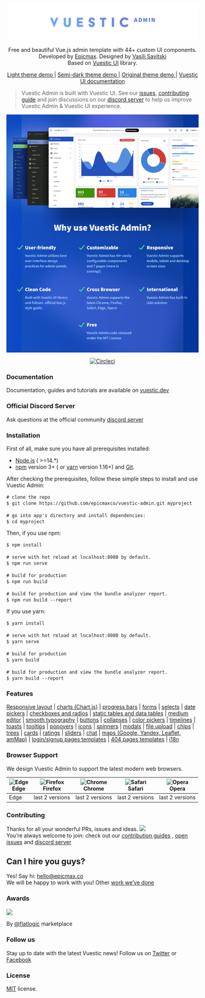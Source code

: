 <p align="center">
  <a href="https://vuestic.dev" target="_blank">
    <img alt="Vuestic UI Logo" width="500" src="./public/img/vuestic-admin-logo.png">
  </a>
</p>

<p align="center">
  Free and beautiful Vue.js admin template with 44+ custom UI components.</br>
  Developed by  <a href="https://epicmax.co">Epicmax</a>.
  Designed by <a href="#">Vasili Savitski</a>
<br>
Based on <a href="https://github.com/epicmaxco/vuestic-ui">Vuestic UI</a> library.
</p>


<p align="center">
  <a href="https://vuestic.epicmax.co/admin/dashboard?theme=light"> Light theme demo </a> | <a href="https://vuestic.epicmax.co/admin/dashboard?theme=semi-dark">Semi-dark theme demo </a> | <a href="https://vuestic.epicmax.co/admin/dashboard?theme=original">Original theme demo </a> | <a href="https://vuestic.dev"> Vuestic UI documentation </a>
</p>

> Vuestic Admin is built with Vuestic UI. See our
<a href="https://github.com/epicmaxco/vuestic-ui/issues">issues</a>,
<a href="https://vuestic.dev/en/contribution/guide">contributing guide</a> and join discussions on our
<a href="https://discord.gg/jTKTjj2weV">discord server</a> to help us improve Vuestic Admin & Vuestic UI experience.

<p align="center">
  <a href="https://vuestic.epicmax.co" target="_blank">
    <img src="./public/img/vuestic-admin-image.jpg" align="center" width="888px"/>
  </a>
</p>

<p align="center">
  <a href="https://circleci.com/gh/epicmaxco/vuestic-admin">
    <img src="https://img.shields.io/circleci/build/github/epicmaxco/vuestic-admin/master" alt="Circleci">
  </a>
</p>

### Documentation

Documentation, guides and tutorials are available
on <a href="https://vuestic.dev">vuestic.dev</a>

### Official Discord Server

Ask questions at the official
community [discord server](https://discord.gg/jTKTjj2weV)

### Installation

First of all, make sure you have all prerequisites installed:

* [Node.js](https://nodejs.org/en/) ( >=14.*)
* [npm](https://www.npmjs.com/get-npm) version 3+ (
  or [yarn](https://yarnpkg.com/lang/en/docs/install) version 1.16+)
  and [Git](https://git-scm.com).

After checking the prerequisites, follow these simple steps to install and use
Vuestic Admin:

```
# clone the repo
$ git clone https://github.com/epicmaxco/vuestic-admin.git myproject

# go into app's directory and install dependencies:
$ cd myproject

```

Then, if you use npm:

```
$ npm install

# serve with hot reload at localhost:8080 by default.
$ npm run serve

# build for production
$ npm run build

# build for production and view the bundle analyzer report.
$ npm run build --report
```

If you use yarn:

```
$ yarn install

# serve with hot reload at localhost:8080 by default.
$ yarn serve

# build for production
$ yarn build

# build for production and view the bundle analyzer report.
$ yarn build --report
```

### Features

[Responsive layout](https://vuestic.epicmax.co/admin/dashboard) |
[charts (Chart.js)](https://vuestic.epicmax.co/admin/statistics/charts) |
[progress bars](https://vuestic.epicmax.co/admin/statistics/progress-bars) |
[forms](https://vuestic.epicmax.co/admin/forms/form-elements) |
[selects](https://vuestic.epicmax.co/admin/forms/form-elements) |
[date pickers](https://vuestic.epicmax.co/admin/forms/form-elements) |
[checkboxes and radios](https://vuestic.epicmax.co/admin/forms/form-elements)
|
[static tables and data tables](https://vuestic.epicmax.co/admin/tables/data)
|
[medium editor](https://vuestic.epicmax.co/admin/forms/medium-editor) |
[smooth typography](https://vuestic.epicmax.co/admin/ui/typography) |
[buttons](https://vuestic.epicmax.co/admin/ui/buttons) |
[collapses](https://vuestic.epicmax.co/admin/ui/collapses) |
[color pickers](https://vuestic.epicmax.co/admin/ui/color-pickers) |
[timelines](https://vuestic.epicmax.co/admin/ui/timelines) |
[toasts](https://vuestic.epicmax.co/admin/ui/notifications) |
[tooltips](https://vuestic.epicmax.co/admin/ui/popovers) |
[popovers](https://vuestic.epicmax.co/admin/ui/popovers) |
[icons](https://vuestic.epicmax.co/admin/ui/icons/) |
[spinners](https://vuestic.epicmax.co/admin/ui/spinners) |
[modals](https://vuestic.epicmax.co/admin/ui/modals) |
[file upload](https://vuestic.epicmax.co/admin/ui/file-upload) |
[chips](https://vuestic.epicmax.co/admin/ui/chips) |
[trees](https://vuestic.epicmax.co/admin/ui/tree-view) |
[cards](https://vuestic.epicmax.co/admin/ui/cards) |
[ratings](https://vuestic.epicmax.co/admin/ui/rating) |
[sliders](https://vuestic.epicmax.co/admin/ui/sliders) |
[chat](https://vuestic.epicmax.co/admin/ui/chatPage) |
[maps (Google, Yandex, Leaflet, amMap)](https://vuestic.epicmax.co/admin/maps/google-maps)
|
[login/signup pages templates](https://vuestic.epicmax.co/auth/login) |
[404 pages templates](https://vuestic.epicmax.co/admin/pages/404-pages) |
[i18n](https://vuestic.epicmax.co/admin/dashboard)

### Browser Support

We design Vuestic Admin to support the latest modern web browsers.

| <img src="https://raw.githubusercontent.com/alrra/browser-logos/master/src/edge/edge_48x48.png" alt="Edge" width="24px" height="24px" /><br>Edge | <img src="https://raw.githubusercontent.com/alrra/browser-logos/master/src/firefox/firefox_48x48.png" alt="Firefox" width="24px" height="24px" /><br>Firefox | <img src="https://raw.githubusercontent.com/alrra/browser-logos/master/src/chrome/chrome_48x48.png" alt="Chrome" width="24px" height="24px" /><br>Chrome | <img src="https://raw.githubusercontent.com/alrra/browser-logos/master/src/safari/safari_48x48.png" alt="Safari" width="24px" height="24px" /><br>Safari | <img src="https://raw.githubusercontent.com/alrra/browser-logos/master/src/opera/opera_48x48.png" alt="Opera" width="24px" height="24px" /><br>Opera |
| --- | --- | --- | --- | --- |
| Edge | last 2 versions  | last 2 versions | last 2 versions | last 2 versions |

### Contributing

Thanks for all your wonderful PRs, issues and ideas.
<a href="https://github.com/epicmaxco/vuestic-admin/graphs/contributors">
<img src="https://opencollective.com/vuestic-admin/contributors.svg?width=890&button=false" />
</a>
<br>
You’re always welcome to join: check out
our <a href="https://vuestic.dev/en/contribution/guide">
contribution guides</a>
, [open issues](https://github.com/epicmaxco/vuestic-ui/issues)
and [discord server](https://discord.gg/jTKTjj2weV)

## Can I hire you guys?
Yes! Say hi: [hello@epicmax.co](mailto:hello@epicmax.co) </br>
We will be happy to work with you! Other [work we’ve done](https://epicmax.co)

### Awards

<a href="https://flatlogic.com/templates/vuestic-vue-free-admin" target="_blank">
    <img src="https://i.imgur.com/ZeQPZ3Q.png" align="center" width="150px"/>
</a>
<p>
  By <a href="https://flatlogic.com/templates/vuestic-vue-free-admin" target="_blank">@flatlogic</a> marketplace
</p>

### Follow us

Stay up to date with the latest Vuestic news! Follow us
on [Twitter](https://twitter.com/epicmaxco)
or [Facebook](https://facebook.com/epicmaxco)

### License

[MIT](https://github.com/epicmaxco/vuestic-admin/blob/master/LICENSE) license.
